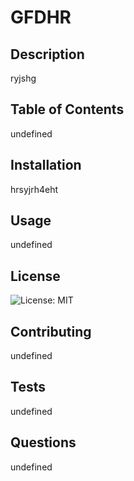 # GFDHR
  ## Description
  ryjshg

  ## Table of Contents
  undefined

  ## Installation
  hrsyjrh4eht

  ## Usage
  undefined

  ## License
  ![License: MIT](https://img.shields.io/badge/License-MIT-yellow.svg)

  ## Contributing
  undefined

  ## Tests
  undefined

  ## Questions
  undefined